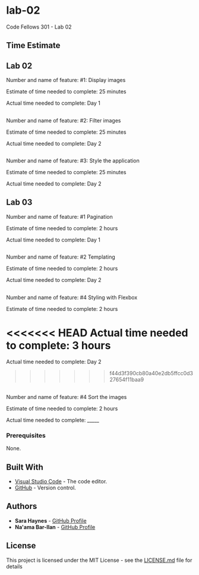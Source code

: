# lab-02
Code Fellows 301 - Lab 02

## Time Estimate

## Lab 02

Number and name of feature: #1: Display images

Estimate of time needed to complete: 25 minutes

Actual time needed to complete: Day 1

##

Number and name of feature: #2: Filter images

Estimate of time needed to complete: 25 minutes

Actual time needed to complete: Day 2

##

Number and name of feature: #3: Style the application

Estimate of time needed to complete: 25 minutes

Actual time needed to complete: Day 2

## Lab 03

Number and name of feature: #1 Pagination

Estimate of time needed to complete: 2 hours

Actual time needed to complete: Day 1

##

Number and name of feature: #2 Templating

Estimate of time needed to complete: 2 hours

Actual time needed to complete: Day 2

##

Number and name of feature: #4 Styling with Flexbox

Estimate of time needed to complete: 2 hours

<<<<<<< HEAD
Actual time needed to complete: 3 hours
=======
Actual time needed to complete: Day 2
>>>>>>> f44d3f390cb80a40e2db5ffcc0d327654f11baa9

##

Number and name of feature: #4 Sort the images

Estimate of time needed to complete: 2 hours

Actual time needed to complete: _____

### Prerequisites

None.

## Built With

* [Visual Studio Code](https://code.visualstudio.com/) - The code editor.
* [GitHub](https://github.com/) -  Version control.

## Authors

* **Sara Haynes** - [GitHub Profile](https://github.com/SaraJHaynes)
* **Na'ama Bar-Ilan** - [GitHub Profile](https://github.com/NaamaBarIlan)

## License

This project is licensed under the MIT License - see the [LICENSE.md](LICENSE.md) file for details

